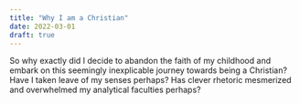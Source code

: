 ```yaml
---
title: "Why I am a Christian"
date: 2022-03-01
draft: true
---
```


So why exactly did I decide to abandon the faith of my childhood and embark on this seemingly inexplicable journey towards being a Christian? Have I taken leave of my senses perhaps? Has clever rhetoric mesmerized and overwhelmed my analytical faculties perhaps?